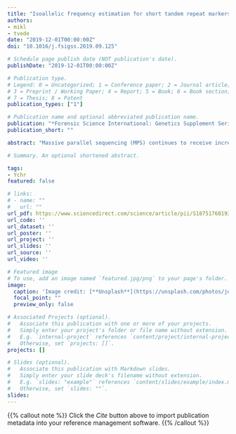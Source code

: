 ```yaml
---
title: "Isoallelic frequency estimation for short tandem repeat markers from massive parallel sequencing data"
authors:
- mikl
- tvede
date: "2019-12-01T00:00:00Z"
doi: "10.1016/j.fsigss.2019.09.125"

# Schedule page publish date (NOT publication's date).
publishDate: "2019-12-01T00:00:00Z"

# Publication type.
# Legend: 0 = Uncategorized; 1 = Conference paper; 2 = Journal article;
# 3 = Preprint / Working Paper; 4 = Report; 5 = Book; 6 = Book section;
# 7 = Thesis; 8 = Patent
publication_types: ["1"]

# Publication name and optional abbreviated publication name.
publication: "*Forensic Science International: Genetics Supplement Series 2019, 7*(1)"
publication_short: ""

abstract: "Massive parallel sequencing (MPS) continues to receive increasing interest in the forensic community, among other things because it allows for more markers than other technologies and an increased resolution of the STR (short tandem repeat) regions. For evidential weight calculations, estimates of each compositional variant of an allele (isoalleles) needs to be estimated. Some isoalleles may not be present in the used reference database, but they may still exist in the population. We present a statistical model for estimating isoallele frequencies based on MPS data. We demonstrate our approach on the D12S391 marker included in the Illumina ForenSeq multiplex. Based on a single step mutation model, we link the isoalleles across the varying allele lengths to estimate underlying parameters used to predict the isoallelic frequencies, both those observed in the reference database and unobserved isoalleles."

# Summary. An optional shortened abstract.

tags:
- Ychr
featured: false

# links:
# - name: ""
#   url: ""
url_pdf: https://www.sciencedirect.com/science/article/pii/S187517681930143X
url_code: ''
url_dataset: ''
url_poster: ''
url_project: ''
url_slides: ''
url_source: ''
url_video: ''

# Featured image
# To use, add an image named `featured.jpg/png` to your page's folder. 
image:
  caption: 'Image credit: [**Unsplash**](https://unsplash.com/photos/jdD8gXaTZsc)'
  focal_point: ""
  preview_only: false

# Associated Projects (optional).
#   Associate this publication with one or more of your projects.
#   Simply enter your project's folder or file name without extension.
#   E.g. `internal-project` references `content/project/internal-project/index.md`.
#   Otherwise, set `projects: []`.
projects: []

# Slides (optional).
#   Associate this publication with Markdown slides.
#   Simply enter your slide deck's filename without extension.
#   E.g. `slides: "example"` references `content/slides/example/index.md`.
#   Otherwise, set `slides: ""`.
slides:
---
```


{{% callout note %}}
Click the *Cite* button above to import publication metadata into your reference management software.
{{% /callout %}}


